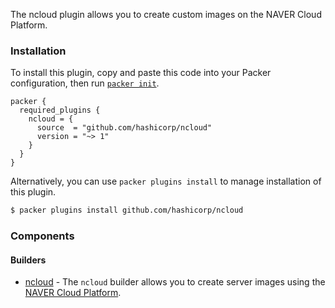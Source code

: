 The ncloud plugin allows you to create custom images on the NAVER Cloud Platform.

### Installation

To install this plugin, copy and paste this code into your Packer configuration, then run [`packer init`](https://www.packer.io/docs/commands/init).

```hcl
packer {
  required_plugins {
    ncloud = {
      source  = "github.com/hashicorp/ncloud"
      version = "~> 1"
    }
  }
}
```

Alternatively, you can use `packer plugins install` to manage installation of this plugin.

```sh
$ packer plugins install github.com/hashicorp/ncloud
```

### Components

#### Builders

- [ncloud](/packer/integrations/hashicorp/ncloud/latest/components/builder/ncloud) - The `ncloud` builder allows you to create server images using the
  [NAVER Cloud Platform](https://www.ncloud.com/).
